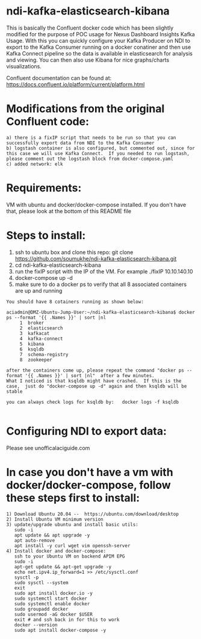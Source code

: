 # ndi-kafka-elasticsearch-kibana

This is basically the Confluent docker code which has been slightly modified for the purpose of POC usage for Nexus Dashboard Insights Kafka Usage.
With this you can quickly configure your Kafka Producer on NDI to export to the Kafka Consumer running on a docker conatiner and then use Kafka Connect
pipeline so the data is available in elasticsearch for analysis and viewing.  You can then also use Kibana for nice graphs/charts visualizations.

Confluent documentation can be found at: https://docs.confluent.io/platform/current/platform.html

# Modifications from the original Confluent code:
```
a) there is a fixIP script that needs to be run so that you can successfully export data from NDI to the Kafka Consumer
b) logstash container is also configured, but commented out, since for this case we will use Kafka Connect.  If you needed to run logstash, please comment out the logstash block from docker-compose.yaml
c) added network: elk
```

# Requirements:  
VM with ubuntu and docker/docker-compose installed.  If you don't have that, please look at the bottom of this README file

# Steps to install:
1) ssh to ubuntu box and clone this repo:  git clone https://github.com/soumukhe/ndi-kafka-elasticsearch-kibana.git
2) cd ndi-kafka-elasticsearch-kibana
3) run the fixIP script with the IP of the VM.  For example  ./fixIP 10.10.140.10
3) docker-compose up -d 
4) make sure to do a docker ps to verify that all 8 associated containers are up and running

```
You should have 8 cotainers running as shown below:

aciadmin@DMZ-Ubuntu-Jump-User:~/ndi-kafka-elasticsearch-kibana$ docker ps --format '{{ .Names }}' | sort |nl
     1  broker
     2  elasticsearch
     3  kafkacat
     4  kafka-connect
     5  kibana
     6  ksqldb
     7  schema-registry
     8  zookeeper
     
after the containers come up, please repeat the command "docker ps --format '{{ .Names }}' | sort |nl"  after a few minutes.
What I noticed is that ksqldb might have crashed.  If this is the case,  just do "docker-compose up -d" again and then ksqldb will be stable

you can always check logs for ksqldb by:   docker logs -f ksqldb
    
```

# Configuring NDI to export data:
Please see unofficalaciguide.com

# In case you don't have a vm with docker/docker-compose, follow these steps first to install:
```
1) Download Ubuntu 20.04 --  https://ubuntu.com/download/desktop
2) Install Ubuntu VM minimum version
3) update/upgrade ubuntu and install basic utils: 
   sudo -i
   apt update && apt upgrade -y
   apt auto-remove
   apt install -y curl wget vim openssh-server
4) Install docker and docker-compose:
   ssh to your Ubuntu VM on backend APIM EPG
   sudo -i
   apt-get update && apt-get upgrade -y
   echo net.ipv4.ip_forward=1 >> /etc/sysctl.conf
   sysctl -p
   sudo sysctl --system
   exit 
   sudo apt install docker.io -y
   sudo systemctl start docker
   sudo systemctl enable docker
   sudo groupadd docker
   sudo usermod -aG docker $USER
   exit # and ssh back in for this to work
   docker --version
   sudo apt install docker-compose -y
